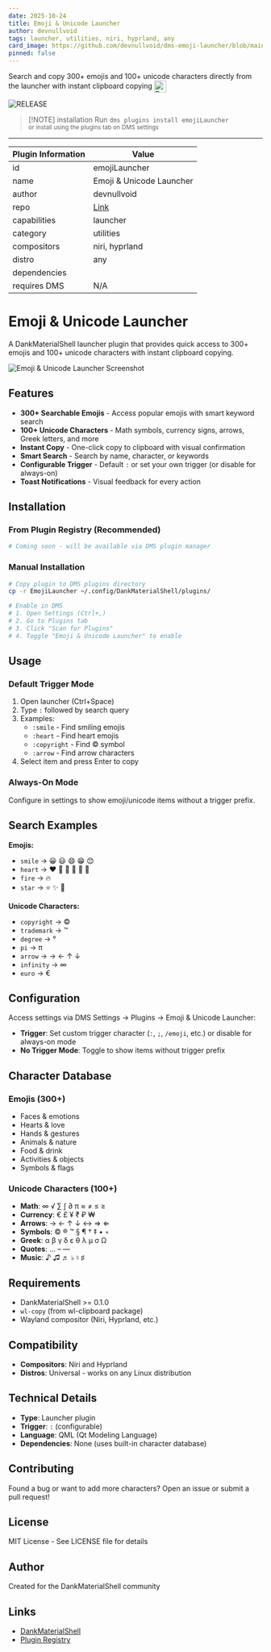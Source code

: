 ```yaml
---
date: 2025-10-24
title: Emoji & Unicode Launcher
author: devnullvoid
tags: launcher, utilities, niri, hyprland, any
card_image: https://github.com/devnullvoid/dms-emoji-launcher/blob/main/screenshot.png?raw=true
pinned: false
---
```


Search and copy 300+ emojis and 100+ unicode characters directly from the launcher with instant clipboard copying <a href="https://github.com/devnullvoid/dms-emoji-launcher" target="_blank" rel="noopener noreferrer"><img src="./static/repo-icon.png" alt="Repository" style="vertical-align: middle; height: 24px;"></a>


![RELEASE](https://img.shields.io/badge/dynamic/json?url=https%3A%2F%2Fraw.githubusercontent.com%2Fdevnullvoid%2Fdms-emoji-launcher%2Fmain%2Fplugin.json&query=version&style=for-the-badge&label=RELEASE&labelColor=101418&color=9ccbfb)

> [!NOTE] installation
> Run `dms plugins install emojiLauncher`  
> <small>or install using the plugins tab on DMS settings</small>

---

| Plugin Information                 | Value                                         |
| ---------------------------------- | --------------------------------------------- |
| id                                 | emojiLauncher                               |
| name                               | Emoji & Unicode Launcher                             |
| author                             | devnullvoid                           |
| repo                               | [Link](https://github.com/devnullvoid/dms-emoji-launcher)                     |
| capabilities                       | launcher        |
| category                           | utilities                         |
| compositors                        | niri, hyprland         |
| distro                             | any              |
| dependencies                       |         |
| requires DMS                       | N/A                     |


# Emoji & Unicode Launcher

A DankMaterialShell launcher plugin that provides quick access to 300+ emojis and 100+ unicode characters with instant clipboard copying.

![Emoji & Unicode Launcher Screenshot](https://raw.githubusercontent.com/devnullvoid/dms-emoji-launcher/main/screenshot.png)

## Features

- **300+ Searchable Emojis** - Access popular emojis with smart keyword search
- **100+ Unicode Characters** - Math symbols, currency signs, arrows, Greek letters, and more
- **Instant Copy** - One-click copy to clipboard with visual confirmation
- **Smart Search** - Search by name, character, or keywords
- **Configurable Trigger** - Default `:` or set your own trigger (or disable for always-on)
- **Toast Notifications** - Visual feedback for every action

## Installation

### From Plugin Registry (Recommended)
```bash
# Coming soon - will be available via DMS plugin manager
```

### Manual Installation
```bash
# Copy plugin to DMS plugins directory
cp -r EmojiLauncher ~/.config/DankMaterialShell/plugins/

# Enable in DMS
# 1. Open Settings (Ctrl+,)
# 2. Go to Plugins tab
# 3. Click "Scan for Plugins"
# 4. Toggle "Emoji & Unicode Launcher" to enable
```

## Usage

### Default Trigger Mode
1. Open launcher (Ctrl+Space)
2. Type `:` followed by search query
3. Examples:
   - `:smile` - Find smiling emojis
   - `:heart` - Find heart emojis
   - `:copyright` - Find © symbol
   - `:arrow` - Find arrow characters
4. Select item and press Enter to copy

### Always-On Mode
Configure in settings to show emoji/unicode items without a trigger prefix.

## Search Examples

**Emojis:**
- `smile` → 😀 😃 😄 😁 😊
- `heart` → ❤️ 🧡 💛 💚 💙 💜
- `fire` → 🔥
- `star` → ⭐ ✨ 🌟

**Unicode Characters:**
- `copyright` → ©
- `trademark` → ™
- `degree` → °
- `pi` → π
- `arrow` → → ← ↑ ↓
- `infinity` → ∞
- `euro` → €

## Configuration

Access settings via DMS Settings → Plugins → Emoji & Unicode Launcher:

- **Trigger**: Set custom trigger character (`:`, `;`, `/emoji`, etc.) or disable for always-on mode
- **No Trigger Mode**: Toggle to show items without trigger prefix

## Character Database

### Emojis (300+)
- Faces & emotions
- Hearts & love
- Hands & gestures
- Animals & nature
- Food & drink
- Activities & objects
- Symbols & flags

### Unicode Characters (100+)
- **Math**: ∞ √ ∑ ∫ ∂ π ≈ ≠ ≤ ≥
- **Currency**: € £ ¥ ₹ ₽ ₩
- **Arrows**: → ← ↑ ↓ ↔ ⇒ ⇐
- **Symbols**: © ® ™ § ¶ † ‡ • ◦
- **Greek**: α β γ δ ε θ λ μ σ Ω
- **Quotes**: … – —
- **Music**: ♪ ♫ ♬ ♭ ♮ ♯

## Requirements

- DankMaterialShell >= 0.1.0
- `wl-copy` (from wl-clipboard package)
- Wayland compositor (Niri, Hyprland, etc.)

## Compatibility

- **Compositors**: Niri and Hyprland
- **Distros**: Universal - works on any Linux distribution

## Technical Details

- **Type**: Launcher plugin
- **Trigger**: `:` (configurable)
- **Language**: QML (Qt Modeling Language)
- **Dependencies**: None (uses built-in character database)

## Contributing

Found a bug or want to add more characters? Open an issue or submit a pull request!

## License

MIT License - See LICENSE file for details

## Author

Created for the DankMaterialShell community

## Links

- [DankMaterialShell](https://github.com/AvengeMedia/DankMaterialShell)
- [Plugin Registry](https://github.com/AvengeMedia/dms-plugin-registry)

